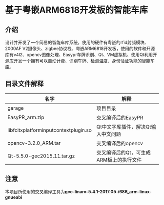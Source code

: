 # 基于粤嵌ARM6818开发板的智能车库

## 介绍
设计并开发了一个简易的智能车库系统，使用的硬件有粤嵌的rfid射频模块、2000AF V2摄像头、zigbee协议栈、粤嵌ARM6818开发板，使用的软件和开源库有v4l2、opencv图像处理、Easypr车牌识别、Qt、VM虚拟机、使用Qt利用开源库开发一个拥有可以自动计费、识别车牌、检测温度、身份验证功能的智能车库。

## 目录文件解释

| 名字                                  | 解释                                    |
| ------------------------------------- | --------------------------------------- |
| garage                                | 项目目录                                |
| EasyPR_arm.zip                        | 交叉编译后的EasyPR                      |
| libfcitxplatforminputcontextplugin.so | Qt中文字库插件，解决Qt输入中文问题      |
| opencv-3.2.0_ARM.tar                  | 交叉编译后的opencv                      |
| Qt-5.5.0-gec2015.11.tar.gz            | 交叉编译后的Qt，可生成ARM板上的执行文件 |

## 注意
本项目所使用的交叉编译工具为**gcc-linaro-5.4.1-2017.05-i686_arm-linux-gnueabi**

